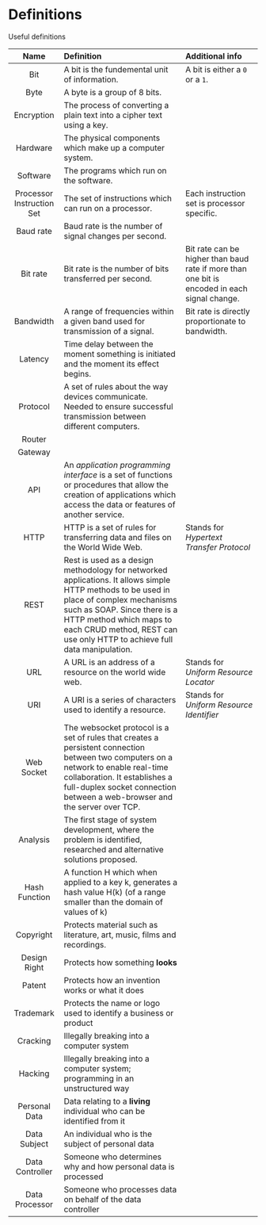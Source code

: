 # Definitions

Useful definitions

| Name | Definition | Additional info |
| :----: | :---------- | :--------------- | 
| Bit | A bit is the fundemental unit of information. | A bit is either a `0` or a `1`. | 
| Byte | A byte is a group of 8 bits. | |
| Encryption | The process of converting a plain text into a cipher text using a key. | |
| Hardware | The physical components which make up a computer system. | |
| Software | The programs which run on the software. | |
| Processor Instruction Set | The set of instructions which can run on a processor. | Each instruction set is processor specific. |
| Baud rate | Baud rate is the number of signal changes per second. | |
| Bit rate | Bit rate is the number of bits transferred per second. | Bit rate can be higher than baud rate if more than one bit is encoded in each signal change. |
| Bandwidth | A range of frequencies within a given band used for transmission of a signal. | Bit rate is directly proportionate to bandwidth. |
| Latency | Time delay between the moment something is initiated and the moment its effect begins. | |
| Protocol | A set of rules about the way devices communicate. Needed to ensure successful transmission between different computers. | |
| Router | | |
| Gateway | | |
| API | An *application programming interface* is a set of functions or procedures that allow the creation of applications which access the data or features of another service. | |
| HTTP | HTTP is a set of rules for transferring data and files on the World Wide Web. | Stands for *Hypertext Transfer Protocol* |
| REST | Rest is used as a design methodology for networked applications. It allows simple HTTP methods to be used in place of complex mechanisms such as SOAP. Since there is a HTTP method which maps to each CRUD method, REST can use only HTTP to achieve full data manipulation. | |
| URL | A URL is an address of a resource on the world wide web. | Stands for *Uniform Resource Locator* |
| URI | A URI is a series of characters used to identify a resource. | Stands for *Uniform Resource Identifier* |
| Web Socket | The websocket protocol is a set of rules that creates a persistent connection between two computers on a network to enable real-time collaboration. It establishes a full-duplex socket connection between a web-browser and the server over TCP. | |
| Analysis | The first stage of system development, where the problem is identified, researched and alternative solutions proposed. | |
| Hash Function | A function H which when applied to a key k, generates a hash value H(k) (of a range smaller than the domain of values of k)| |
| Copyright | Protects material such as literature, art, music, films and recordings.| |
| Design Right | Protects how something **looks**| | 
| Patent | Protects how an invention works or what it does | |
| Trademark | Protects the name or logo used to identify a business or product | |
| Cracking | Illegally breaking into a computer system | |
| Hacking | Illegally breaking into a computer system; programming in an unstructured way| |
| Personal Data | Data relating to a **living** individual who can be identified from it | |
| Data Subject | An individual who is the subject of personal data | |
| Data Controller | Someone who determines why and how personal data is processed| |
| Data Processor | Someone who processes data on behalf of the data controller| |
